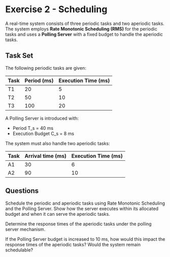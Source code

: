 # Exercise 2 - Scheduling


A real-time system consists of three periodic tasks and two aperiodic tasks. The system employs **Rate Monotonic Scheduling (RMS)** for the periodic tasks and uses a **Polling Server** with a fixed budget to handle the aperiodic tasks.

## Task Set

The following periodic tasks are given:

| Task | Period (ms) | Execution Time (ms) |
|------|-------------|---------------------|
| T1   | 20          | 5                   |
| T2   | 50          | 10                  |
| T3   | 100         | 20                  |

A Polling Server is introduced with:

* Period T_s = 40 ms
* Execution Budget C_s = 8 ms

The system must also handle two aperiodic tasks:

| Task | Arrival time (ms) | Execution Time (ms) |
|------|-------------|---------------------|
| A1   | 30          | 6                   |
| A2   | 90          | 10                  |


## Questions

Schedule the periodic and aperiodic tasks using Rate Monotonic Scheduling and the Polling Server. Show how the server executes within its allocated budget and when it can serve the aperiodic tasks.

Determine the response times of the aperiodic tasks   under the polling server mechanism.

If the Polling Server budget is increased to 
10 ms, how would this impact the response times of the aperiodic tasks? Would the system remain schedulable?

